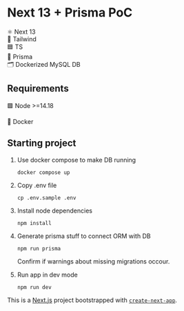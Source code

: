 # Next 13 + Prisma PoC
⚛️ Next 13\
💨 Tailwind\
🟦 TS\
🔌 Prisma \
🗂️ Dockerized MySQL DB 

## Requirements
🟩 Node >=14.18

🐳 Docker


## Starting project
1. Use docker compose to make DB running
    ```
    docker compose up 
    ```
2. Copy .env file
    ```
    cp .env.sample .env  
    ```

2. Install node dependencies
    ```
    npm install
    ```

2. Generate prisma stuff to connect ORM with DB
    ```
    npm run prisma
    ````
    Confirm if warnings about missing migrations occour. 

3. Run app in dev mode
    ```
    npm run dev
    ```


This is a [Next.js](https://nextjs.org/) project bootstrapped with [`create-next-app`](https://github.com/vercel/next.js/tree/canary/packages/create-next-app).